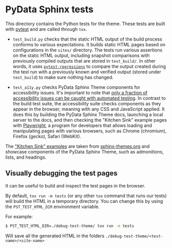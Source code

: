 # PyData Sphinx tests

This directory contains the Python tests for the theme. These tests are built with [pytest](https://docs.pytest.org/en/stable/) and are called through `tox`.

- `test_build.py` checks that the static HTML output of the build process conforms
  to various expectations. It builds static HTML pages based on configurations in
  the `sites/` directory. The tests run various assertions on the static HTML
  output, including snapshot comparisons with previously compiled outputs that are
  stored in `test_build/`. In other words, it uses
  [`pytest-regressions`](https://pytest-regressions.readthedocs.io/) to compare
  the output created during the test run with a previously known and verified output
  (stored under `test_build`) to make sure nothing has changed.

- `test_a11y.py` checks PyData Sphinx Theme components for accessibility issues.
  It's important to note that [only a fraction of accessibility issues can be
  caught with automated
  testing](https://accessibility.blog.gov.uk/2017/02/24/what-we-found-when-we-tested-tools-on-the-worlds-least-accessible-webpage/).
  In contrast to the build test suite, the accessibility suite checks components as
  they appear in the browser, meaning with any CSS and JavaScript applied. It does
  this by building the PyData Sphinx Theme docs, launching a local server to the
  docs, and then checking the "Kitchen Sink" example pages with
  [Playwright](https://playwright.dev), a program for developers that allows
  loading and manipulating pages with various browsers, such as Chrome (chromium),
  Firefox (gecko), Safari (WebKit).

The ["Kitchen Sink" examples](https://pydata-sphinx-theme.readthedocs.io/en/stable/examples/kitchen-sink/index.html)
are taken from [sphinx-themes.org](https://sphinx-themes.org/) and showcase
components of the PyData Sphinx Theme, such as admonitions, lists, and headings.

## Visually debugging the test pages

It can be useful to build and inspect the test pages in the browser.

By default, `tox run -m tests` (or any other `tox` command that runs our tests) will build the HTML in a temporary directory.
You can change this by using the `PST_TEST_HTML_DIR` environment variable.

For example:

```bash
$ PST_TEST_HTML_DIR=./debug-test-theme/ tox run -m tests
```

Will save all the generated HTML in the folders `./debug-test-theme/<test-name>/<site-name>`
